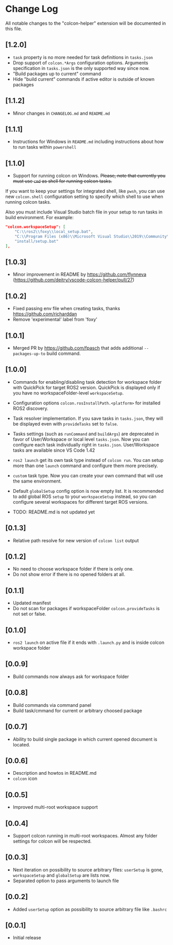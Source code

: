 # Change Log

All notable changes to the "colcon-helper" extension will be documented in this file.

## [1.2.0]

- `task` property is no more needed for task definitions in `tasks.json`
- Drop support of `colcon.*Args` configuration options.
Arguments specification in `tasks.json` is the only supported way since now.
- "Build packages up to current" command
- Hide "build current" commands if active editor is outside of known packages

## [1.1.2]

- Minor changes in `CHANGELOG.md` and `README.md`

## [1.1.1]

- Instructions for Windows in `README.md` including instructions about how to run tasks within `powershell`

## [1.1.0]

- Support for running colcon on Windows.
~~Please, note that currently you must use `cmd` as shell for running colcon tasks.~~

If you want to keep your settings for integrated shell, like `pwsh`, you can use new `colcon.shell` configuration setting
to specify which shell to use when running colcon tasks.

Also you must include Visual Studio batch file in your setup to run tasks in build environment.
For example:

```json
"colcon.workspaceSetup": [
    "C:\\ros2\\foxy\\local_setup.bat",
    "C:\\Program Files (x86)\\Microsoft Visual Studio\\2019\\Community\\VC\\Auxiliary\\Build\\vcvars64.bat",
    "install/setup.bat"
],
```

## [1.0.3]

- Minor improvement in README by https://github.com/flynneva (https://github.com/deitry/vscode-colcon-helper/pull/27)

## [1.0.2]

- Fixed passing env file when creating tasks, thanks https://github.com/richarddan
- Remove 'experimental' label from 'foxy'

## [1.0.1]

- Merged PR by https://github.com/fpasch that adds additional `--packages-up-to` build command.

## [1.0.0]

- Commands for enabling/disabling task detection for workspace folder with QuickPick for target ROS2 version.
QuickPick is displayed only if you have no workspaceFolder-level `workspaceSetup`.
- Configuration options `colcon.rosInstallPath.<platform>` for installed ROS2 discovery.
- Task resolver implementation.
If you save tasks in `tasks.json`, they will be displayed even with `provideTasks` set to `false`.
- Tasks settings (such as `runCommand` and `buildArgs`) are deprecated in favor of User/Workspace or local level `tasks.json`.
Now you can configure each task individually right in `tasks.json`.
User/Workspace tasks are available since VS Code 1.42
- `ros2 launch` get its own task type instead of `colcon run`.
You can setup more than one `launch` command and configure them more precisely.
- `custom` task type. Now you can create your own command that will use the same environment.
- Default `globalSetup` config option is now empty list.
It is recommended to add global ROS `setup` to your `workspaceSetup` instead, so you can configure several workspaces for different target ROS versions.

- TODO: README.md is not updated yet

## [0.1.3]

- Relative path resolve for new version of `colcon list` output

## [0.1.2]

- No need to choose workspace folder if there is only one.
- Do not show error if there is no opened folders at all.

## [0.1.1]

- Updated manifest
- Do not scan for packages if workspaceFolder `colcon.provideTasks` is not set or false.

## [0.1.0]

- `ros2 launch` on active file if it ends with `.launch.py` and is inside colcon workspace folder

## [0.0.9]

- Build commands now always ask for workspace folder

## [0.0.8]

- Build commands via command panel
- Build task/cmmand for current or arbitrary choosed package

## [0.0.7]

- Ability to build single package in which current opened document is located.

## [0.0.6]

- Description and howtos in README.md
- `colcon` icon

## [0.0.5]

- Improved multi-root workspace support

## [0.0.4]

- Support colcon running in multi-root workspaces.
Almost any folder settings for colcon will be respected.

## [0.0.3]

- Next iteration on possibility to source arbitrary files: `userSetup` is gone,
`workspaceSetup` and `globalSetup` are lists now.
- Separated option to pass arguments to launch file

## [0.0.2]

- Added `userSetup` option as possibility to source arbitrary file like `.bashrc`

## [0.0.1]

- Initial release
